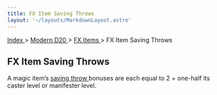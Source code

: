 ```yaml
---
title: FX Item Saving Throws
layout: '~/layouts/MarkdownLayout.astro'
---
```


[ Index ](/) > [ Modern D20 ](/modern.d20.srd) > [ FX Items ](/modern.d20.srd/fx.items) > FX Item Saving Throws

##  FX Item Saving Throws

A magic item’s [ saving throw ](/modern.d20.srd/basics/saving.throws) bonuses
are each equal to 2 + one-half its caster level or manifester level.

